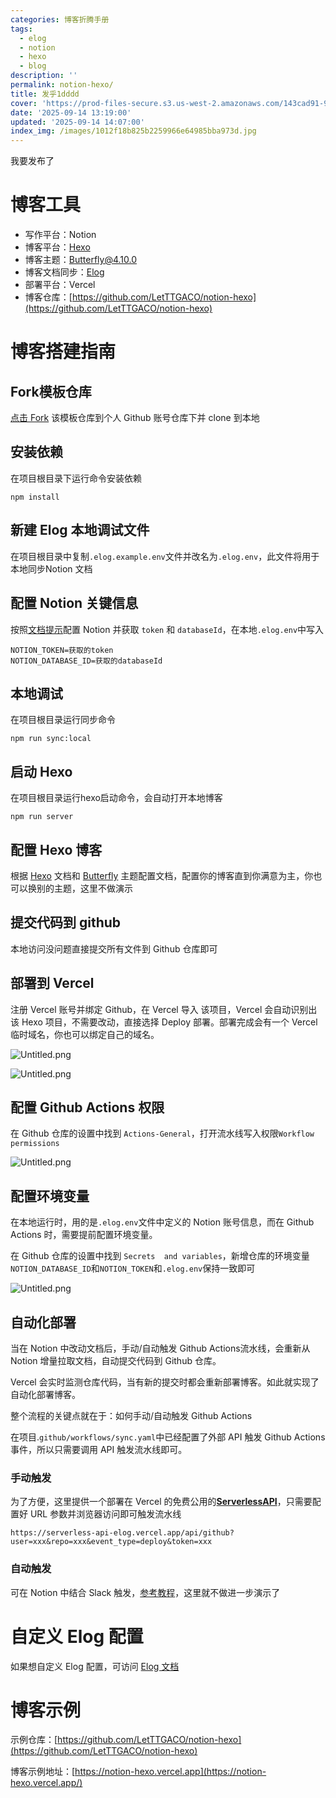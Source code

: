 ```yaml
---
categories: 博客折腾手册
tags:
  - elog
  - notion
  - hexo
  - blog
description: ''
permalink: notion-hexo/
title: 发乎1dddd
cover: 'https://prod-files-secure.s3.us-west-2.amazonaws.com/143cad91-961b-48b0-82dc-78fbb6eb5abe/dc3ab2f7-66cb-4a5c-91bd-0c775b8e2aa5/%E5%B9%BD%E7%81%B5%E5%85%AC%E4%B8%BB.jpg?X-Amz-Algorithm=AWS4-HMAC-SHA256&X-Amz-Content-Sha256=UNSIGNED-PAYLOAD&X-Amz-Credential=ASIAZI2LB466UH5PXP33%2F20250914%2Fus-west-2%2Fs3%2Faws4_request&X-Amz-Date=20250914T062337Z&X-Amz-Expires=3600&X-Amz-Security-Token=IQoJb3JpZ2luX2VjEN7%2F%2F%2F%2F%2F%2F%2F%2F%2F%2FwEaCXVzLXdlc3QtMiJHMEUCIQD8cyf9wIBUg3ovkLZgw7T7wYjVIYh98B5VmpgD5BZNugIgYQ9fH9EJKqcAaK4hRmgST2LcODS4Oq1oWCpYO0kidFsq%2FwMIVxAAGgw2Mzc0MjMxODM4MDUiDB33Rw%2F3JGugPUy6HircA2awh12KBMTTCaWQfgWKF8mzNxJ5BE4pN8PEtAUEd1PZJtBQEqSvfSwgyjk1GZSsSBl5LutVFA%2BQVf7bjBc055afV6E%2BpF7hWLAbD3yw6QEm%2BdloZbUmEd0nlyvDP%2Fo5VRSsmCFagqwLa7qc8Djo%2FkbAsU76BMLfejzfDNXknPaokBUu3qze36oN6HlgtsXSoGaaW9q8JQ3a7fTqyRZTcr6m2VrcXd%2F8G2oqLzZl33S0T001QU4MOplIqRP51GpBWwR%2B1CCTmIs0JvvKwr%2BjHP%2FltoQXjWxYtse41f1GVBJnQafuSUx8EoYSIphngbs17zyvVuLr1HVTlHCP6mktM4DwcJsLDdKPqwm3OyWJVOB7H%2F2psh%2B1fWjILwd4cT%2BciOAKtCe9oDnsH1MZA3IPhbm0sF4raHKX%2F1BZG7ReKoy%2B7ZfiRUUw5SBY6SWFAQDAA4A8Or%2FxgxfQOju4T%2BWguHVofdh2SBs%2B50lqcBPyOG%2BPRW9%2B5ZA2Ed4jcUx1lQIpUHwnD9FgQOgeFXY%2BqT5J3GaA8WsrkA166PotjZTvXCXUBnSfoqlHdT4ATXQ8QlsnbTnk4q8OFI5XBptK4sZEzuZh26MFyBGIJSqy9wW2gIlEnYiUmqgiNuL%2FWBeUMPqxmcYGOqUB%2FvC7E0POpZvWTTmSUzC4qoveefVftyoXXs8Mq5Lhvni25sVDdYpNCp0rQOD9vgra575KW6uLzSi1pcuXdxLyr5WGAJZ0ggrIJpj1faWk0JEObMWXZxXwNYGsgd3Uf6c5cddRusNIkPCjkKYNgFhz2rHgVNF8W4krBUhaJz6Mqq0RhKWpCKnOutrsk3%2Fb1S%2B6o%2Bin6ua03uyhrT4R3MwXaWmn40iF&X-Amz-Signature=cb6c9a3ab3679aa48007300fc3d24760c8d75f1bc732120caf17e9216985d664&X-Amz-SignedHeaders=host&x-amz-checksum-mode=ENABLED&x-id=GetObject'
date: '2025-09-14 13:19:00'
updated: '2025-09-14 14:07:00'
index_img: /images/1012f18b825b2259966e64985bba973d.jpg
---
```


我要发布了


# 博客工具

- 写作平台：Notion
- 博客平台：[Hexo](https://hexo.io/)
- 博客主题：[Butterfly@4.10.0](https://github.com/jerryc127/hexo-theme-butterfly)
- 博客文档同步：[Elog](https://github.com/LetTTGACO/elog)
- 部署平台：Vercel
- 博客仓库：[https://github.com/LetTTGACO/notion-hexo](https://github.com/LetTTGACO/notion-hexo)

# 博客搭建指南


## Fork模板仓库


[点击 Fork](https://github.com/elog-x/notion-hexo/fork) 该模板仓库到个人 Github 账号仓库下并 clone 到本地


## 安装依赖


在项目根目录下运行命令安装依赖


```shell
npm install
```


## 新建 Elog 本地调试文件


在项目根目录中复制`.elog.example.env`文件并改名为`.elog.env`，此文件将用于本地同步Notion 文档


## 配置 Notion 关键信息


按照[文档提示](https://elog.1874.cool/notion/gvnxobqogetukays#notion)配置 Notion 并获取 `token` 和 `databaseId`，在本地`.elog.env`中写入


```plain text
NOTION_TOKEN=获取的token
NOTION_DATABASE_ID=获取的databaseId
```


## 本地调试


在项目根目录运行同步命令


```shell
npm run sync:local
```


## 启动 Hexo


在项目根目录运行hexo启动命令，会自动打开本地博客


```shell
npm run server
```


## 配置 Hexo 博客


根据 [Hexo](https://hexo.io/) 文档和 [Butterfly](https://github.com/jerryc127/hexo-theme-butterfly) 主题配置文档，配置你的博客直到你满意为主，你也可以换别的主题，这里不做演示


## 提交代码到 github


本地访问没问题直接提交所有文件到 Github 仓库即可


## 部署到 Vercel


注册 Vercel 账号并绑定 Github，在 Vercel 导入 该项目，Vercel 会自动识别出该 Hexo 项目，不需要改动，直接选择 Deploy 部署。部署完成会有一个 Vercel 临时域名，你也可以绑定自己的域名。


![Untitled.png](/images/dfc25e6748972e167c29fa32e8ddee12.png)


![Untitled.png](/images/48eaba26bc1b9ce5d86e43ee453281dc.png)


## 配置 Github Actions 权限


在 Github 仓库的设置中找到 `Actions-General`，打开流水线写入权限`Workflow permissions`


![Untitled.png](/images/acb4690046201ea61666691cfdaec570.png)


## 配置环境变量


在本地运行时，用的是`.elog.env`文件中定义的 Notion 账号信息，而在 Github Actions 时，需要提前配置环境变量。


在 Github 仓库的设置中找到 `Secrets  and variables`，新增仓库的环境变量`NOTION_DATABASE_ID`和`NOTION_TOKEN`和`.elog.env`保持一致即可


![Untitled.png](/images/ed7cbd2f6bd6d65c59c20d865236386d.png)


## 自动化部署


当在 Notion 中改动文档后，手动/自动触发 Github Actions流水线，会重新从 Notion 增量拉取文档，自动提交代码到 Github 仓库。


Vercel 会实时监测仓库代码，当有新的提交时都会重新部署博客。如此就实现了自动化部署博客。


整个流程的关键点就在于：如何手动/自动触发 Github Actions


在项目.`github/workflows/sync.yaml`中已经配置了外部 API 触发 Github Actions 事件，所以只需要调用 API 触发流水线即可。


### 手动触发


为了方便，这里提供一个部署在 Vercel 的免费公用的[**ServerlessAPI**](https://github.com/elog-x/serverless-api)，只需要配置好 URL 参数并浏览器访问即可触发流水线


```shell
https://serverless-api-elog.vercel.app/api/github?user=xxx&repo=xxx&event_type=deploy&token=xxx
```


### 自动触发


可在 Notion 中结合 Slack 触发，[参考教程](https://elog.1874.cool/notion/vy55q9xwlqlsfrvk)，这里就不做进一步演示了


# 自定义 Elog 配置


如果想自定义 Elog 配置，可访问 [Elog 文档](https://elog.1874.cool/)


# 博客示例


示例仓库：[https://github.com/LetTTGACO/notion-hexo](https://github.com/LetTTGACO/notion-hexo)


博客示例地址：[https://notion-hexo.vercel.app](https://notion-hexo.vercel.app/)

